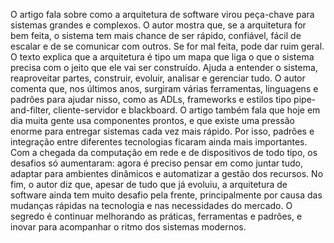 O artigo fala sobre como a arquitetura de software virou peça-chave para sistemas grandes e complexos. O autor mostra que, se a arquitetura for bem feita, o sistema tem mais chance de ser rápido, confiável, fácil de escalar e de se comunicar com outros. Se for mal feita, pode dar ruim geral.
O texto explica que a arquitetura é tipo um mapa que liga o que o sistema precisa com o jeito que ele vai ser construído. Ajuda a entender o sistema, reaproveitar partes, construir, evoluir, analisar e gerenciar tudo. O autor comenta que, nos últimos anos, surgiram várias ferramentas, linguagens e padrões para ajudar nisso, como as ADLs, frameworks e estilos tipo pipe-and-filter, cliente-servidor e blackboard.
O artigo também fala que hoje em dia muita gente usa componentes prontos, e que existe uma pressão enorme para entregar sistemas cada vez mais rápido. Por isso, padrões e integração entre diferentes tecnologias ficaram ainda mais importantes. Com a chegada da computação em rede e de dispositivos de todo tipo, os desafios só aumentaram: agora é preciso pensar em como juntar tudo, adaptar para ambientes dinâmicos e automatizar a gestão dos recursos.
No fim, o autor diz que, apesar de tudo que já evoluiu, a arquitetura de software ainda tem muito desafio pela frente, principalmente por causa das mudanças rápidas na tecnologia e nas necessidades do mercado. O segredo é continuar melhorando as práticas, ferramentas e padrões, e inovar para acompanhar o ritmo dos sistemas modernos.